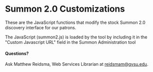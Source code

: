 # Summon 2.0 Customizations

These are the JavaScript functions that modify the stock Summon 2.0 discovery interface for our patrons.

The JavaScript (summon2.js) is loaded by the tool by including it in the "Custom Javascript URL" field in the Summon Administration tool

#### Questions?

Ask Matthew Reidsma, Web Services Librarian at [reidsmam@gvsu.edu](mailto:reidsmam@gvsu.edu).
